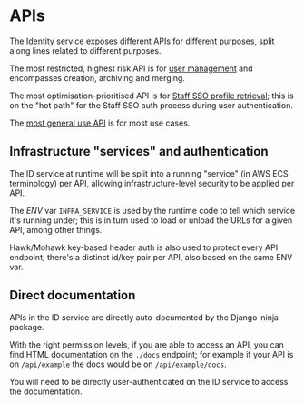 # APIs

The Identity service exposes different APIs for different purposes, split along lines related to different purposes.

The most restricted, highest risk API is for [user management](./user-management.md) and encompasses creation, archiving and merging.

The most optimisation-prioritised API is for [Staff SSO profile retrieval](./sso-profile.md); this is on the "hot path" for the Staff SSO auth process during user authentication.

The [most general use API](./main.md) is for most use cases.

## Infrastructure "services" and authentication

The ID service at runtime will be split into a running "service" (in AWS ECS terminology) per API, allowing infrastructure-level security to be applied per API.

The *ENV* var `INFRA_SERVICE` is used by the runtime code to tell which service it's running under; this is in turn used to load or unload the URLs for a given API, among other things.

Hawk/Mohawk key-based header auth is also used to protect every API endpoint; there's a distinct id/key pair per API, also based on the same ENV var.

## Direct documentation

APIs in the ID service are directly auto-documented by the Django-ninja package.

With the right permission levels, if you are able to access an API, you can find HTML documentation on the `./docs` endpoint; for example if your API is on `/api/example` the docs would be on `/api/example/docs`.

You will need to be directly user-authenticated on the ID service to access the documentation.
